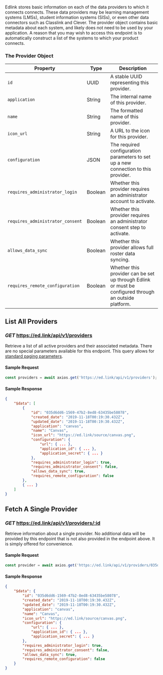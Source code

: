 Edlink stores basic information on each of the data providers to which it connects connects. These data providers may be learning management systems (LMSs), student information systems (SISs), or even other data connectors such as Classlink and Clever. The provider object contains basic metadata about each system, and likely does not need to be used by your application. A reason that you may wish to access this endpoint is to automatically construct a list of the systems to which your product connects.

### The Provider Object

| Property | Type | Description |
|---|---|---|
| `id` | UUID | A stable UUID representing this provider. |
| `application` | String | The internal name of this provider. |
| `name` | String | The formatted name of this provider. |
| `icon_url` | String | A URL to the icon for this provider. |
| `configuration` | JSON | The required configuration parameters to set up a new connection to this provider. |
| `requires_administrator_login` | Boolean | Whether this provider requires an administrator account to activate. |
| `requires_administrator_consent` | Boolean | Whether this provider requires an administrator consent step to activate. |
| `allows_data_sync` | Boolean | Whether this provider allows full roster data syncing. |
| `requires_remote_configuration` | Boolean | Whether this provider can be set up through Edlink or must be configured through an outside platform. |

## List All Providers
### *GET* https://ed.link/api/v1/providers

Retrieve a list of all active providers and their associated metadata. There are no special parameters available for this endpoint. This query allows for [standard paging parameters](/docs/graph/paginated-requests).

#### Sample Request

```javascript
const providers = await axios.get('https://ed.link/api/v1/providers');
```

#### Sample Response

```json
{
    "$data": [
        {
            "id": "035d6dd6-1569-47b2-8ed8-63435be58078",
            "created_date": "2019-11-18T00:19:30.432Z",
            "updated_date": "2019-11-18T00:19:30.432Z",
            "application": "canvas",
            "name": "Canvas",
            "icon_url": "https://ed.link/source/canvas.png",
            "configuration": {
                "url": { ... },
                "application_id": { ... },
                "application_secret": { ... }
            },
            "requires_administrator_login": true,
            "requires_administrator_consent": false,
            "allows_data_sync": true,
            "requires_remote_configuration": false
        },
        { ... }
    ]
}
```

## Fetch A Single Provider
### *GET* https://ed.link/api/v1/providers/:id

Retrieve information about a single provider. No additional data will be provided by this endpoint that is not also provided in the endpoint above. It is simply offered for convenience.

#### Sample Request

```javascript
const provider = await axios.get('https://ed.link/api/v1/providers/035d6dd6-1569-47b2-8ed8-63435be58078');
```

#### Sample Response

```json
{
    "$data": {
        "id": "035d6dd6-1569-47b2-8ed8-63435be58078",
        "created_date": "2019-11-18T00:19:30.432Z",
        "updated_date": "2019-11-18T00:19:30.432Z",
        "application": "canvas",
        "name": "Canvas",
        "icon_url": "https://ed.link/source/canvas.png",
        "configuration": {
            "url": { ... },
            "application_id": { ... },
            "application_secret": { ... }
        },
        "requires_administrator_login": true,
        "requires_administrator_consent": false,
        "allows_data_sync": true,
        "requires_remote_configuration": false
    }
}
```
